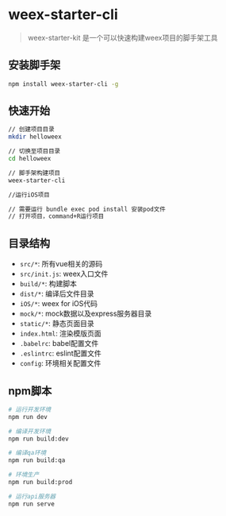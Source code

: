 # weex-starter-cli

> weex-starter-kit 是一个可以快速构建weex项目的脚手架工具

## 安装脚手架

```bash
npm install weex-starter-cli -g
```

## 快速开始

```bash
// 创建项目目录
mkdir helloweex

// 切换至项目目录
cd helloweex

// 脚手架构建项目
weex-starter-cli

//运行iOS项目

// 需要运行 bundle exec pod install 安装pod文件
// 打开项目，command+R运行项目
```

## 目录结构

* `src/*`: 所有vue相关的源码
* `src/init.js`: weex入口文件
* `build/*`: 构建脚本
* `dist/*`: 编译后文件目录
* `iOS/*`:  weex for iOS代码
* `mock/*`: mock数据以及express服务器目录
* `static/*`: 静态页面目录
* `index.html`: 渲染模版页面
* `.babelrc`: babel配置文件
* `.eslintrc`: eslint配置文件
* `config`: 环境相关配置文件

## npm脚本

```bash
# 运行开发环境
npm run dev

# 编译开发环境
npm run build:dev

# 编译qa环境
npm run build:qa

# 环境生产
npm run build:prod

# 运行api服务器
npm run serve
```